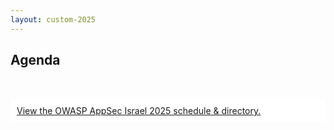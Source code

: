 ```yaml
---
layout: custom-2025
---
```


<section class="page-section page-section_inverse">
<div class="page-section__inner">

<div class="text text_type_narrow" markdown="1">

# Agenda

</div>

<div style="background: #fff; margin: 50px 0 0; padding: 10px;">
<a id="sched-embed" href="//owaspappsecisrael2025.sched.com/2025-06-05/overview" data-sched-sidebar="no">View the OWASP AppSec Israel 2025 schedule &amp; directory.</a><script type="text/javascript" src="//owaspappsecisrael2025.sched.com/js/embed.js"></script>
</div>


</div>
</section>